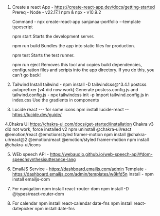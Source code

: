 1. Create a react App - https://create-react-app.dev/docs/getting-started
   Prereq - Node - v22.17.1
   npm & npx - v10.9.2

   Command - npx create-react-app sanjanaa-portfolio --template typescript

   npm start
   Starts the development server.

   npm run build
   Bundles the app into static files for production.

   npm test
   Starts the test runner.

   npm run eject
   Removes this tool and copies build dependencies, configuration files
   and scripts into the app directory. If you do this, you can’t go back!

2. Tailwind
   Install tailwind - npm install -D tailwindcss@^3.4.1 postcss autoprefixer
   [v4 did now work]
   Generate postcss.config.js and tailwind.config.js - npx tailwindcss init -p
   Import tailwind.config.js in index.css
   Use the gradients in components

3. Lucide react --- for some icons
   npm install lucide-react -- https://lucide.dev/guide/

4.Chakra UI
https://chakra-ui.com/docs/get-started/installation
Chakra v3 did not work, force installed v2
npm uninstall @chakra-ui/react @emotion/react @emotion/styled framer-motion
npm install @chakra-ui/react@2 @emotion/react @emotion/styled framer-motion
npm install @chakra-ui/icons

5. WEb speech API - https://webaudio.github.io/web-speech-api/#dom-speechsynthesisutterance-lang

6. EmailJS
   Service - https://dashboard.emailjs.com/admin
   Template - https://dashboard.emailjs.com/admin/templates/w8kfd5n
   Install - npm install emailjs-com

7. For navigation
   npm install react-router-dom
   npm install -D @types/react-router-dom

8. For calendar
   npm install react-calendar date-fns
   npm install react-datepicker
   npm install date-fns
